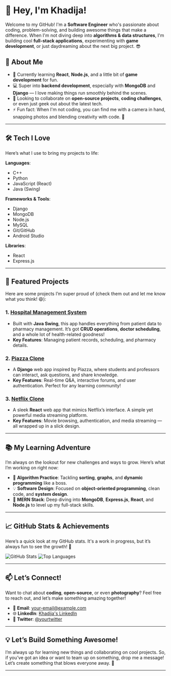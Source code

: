 # 👋 Hey, I'm Khadija!

Welcome to my GitHub! I'm a **Software Engineer** who's passionate about coding, problem-solving, and building awesome things that make a difference. When I'm not diving deep into **algorithms & data structures**, I'm building cool **full-stack applications**, experimenting with **game development**, or just daydreaming about the next big project. 😎

## 🚀 About Me

- 🌱 Currently learning **React**, **Node.js**, and a little bit of **game development** for fun. 
- 💻 Super into **backend development**, especially with **MongoDB** and **Django** — I love making things run smoothly behind the scenes.
- 👯 Looking to collaborate on **open-source projects**, **coding challenges**, or even just geek out about the latest tech.
- ⚡ Fun fact: When I'm not coding, you can find me with a camera in hand, snapping photos and blending creativity with code. 📸

---

## 🛠️ Tech I Love

Here’s what I use to bring my projects to life:

**Languages**:
- C++
- Python
- JavaScript (React)
- Java (Swing)

**Frameworks & Tools**:
- Django
- MongoDB
- Node.js
- MySQL
- Git/GitHub
- Android Studio

**Libraries**:
- React
- Express.js

---

## 📂 Featured Projects

Here are some projects I’m super proud of (check them out and let me know what you think! 😄):

### 1. **[Hospital Management System](link-to-project)**
   - Built with **Java Swing**, this app handles everything from patient data to pharmacy management. It’s got **CRUD operations**, **doctor scheduling**, and a whole lot of health-related goodness!
   - **Key Features**: Managing patient records, scheduling, and pharmacy details.

### 2. **[Piazza Clone](link-to-project)**
   - A **Django** web app inspired by Piazza, where students and professors can interact, ask questions, and share knowledge.
   - **Key Features**: Real-time Q&A, interactive forums, and user authentication. Perfect for any learning community!

### 3. **[Netflix Clone](link-to-project)**
   - A sleek **React** web app that mimics Netflix’s interface. A simple yet powerful media streaming platform.
   - **Key Features**: Movie browsing, authentication, and media streaming — all wrapped up in a slick design.

---

## 📚 My Learning Adventure

I’m always on the lookout for new challenges and ways to grow. Here’s what I’m working on right now:

- 📝 **Algorithm Practice**: Tackling **sorting**, **graphs**, and **dynamic programming** like a boss.
- 💡 **Software Design**: Focused on **object-oriented programming**, clean code, and **system design**.
- 🚀 **MERN Stack**: Deep diving into **MongoDB**, **Express.js**, **React**, and **Node.js** to level up my full-stack skills.

---

## 📈 GitHub Stats & Achievements

Here’s a quick look at my GitHub stats. It's a work in progress, but it’s always fun to see the growth! 🚀

![GitHub Stats](https://github-readme-stats.vercel.app/api?username=your-username&show_icons=true&hide_title=true&count_private=true&theme=radical)
![Top Languages](https://github-readme-stats.vercel.app/api/top-langs/?username=your-username&layout=compact&count_private=true&theme=radical)

---

## 📫 Let’s Connect!

Want to chat about **coding**, **open-source**, or even **photography**? Feel free to reach out, and let’s make something amazing together!

- 📧 **Email**: your-email@example.com
- 🌐 **LinkedIn**: [Khadija's LinkedIn](https://www.linkedin.com/in/your-linkedin/)
- 💬 **Twitter**: [@yourtwitter](https://twitter.com/yourtwitter)

---

## 💡 Let’s Build Something Awesome!

I’m always up for learning new things and collaborating on cool projects. So, if you’ve got an idea or want to team up on something, drop me a message! Let’s create something that blows everyone away. 🚀

---

<!--
**khadijayy/khadijayy** is a ✨ _special_ ✨ repository because its `README.md` (this file) appears on your GitHub profile.

Here are some ideas to get you started:

- 🔭 I’m currently working on ...
- 🌱 I’m currently learning ...
- 👯 I’m looking to collaborate on ...
- 🤔 I’m looking for help with ...
- 💬 Ask me about ...
- 📫 How to reach me: ...
- 😄 Pronouns: ...
- ⚡ Fun fact: ...
-->
